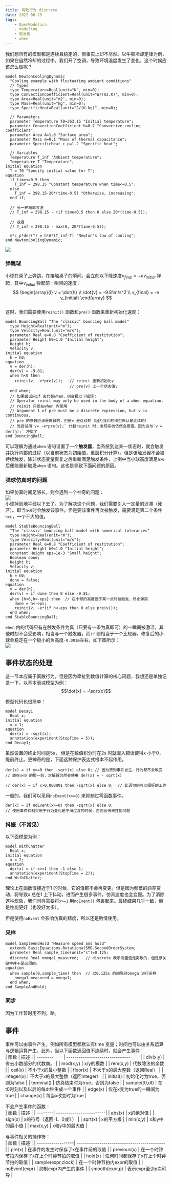 ```yaml
---
title: 离散行为 discrete  
date: 2022-08-25    
tags:   
    - OpenModelica  
    - modeling  
    - 触发器  
    - when
---
```



我们想所有的模型都是连续且稳定的，但事实上却不尽然。以牛顿冷却定律为例，如果在自然冷却的过程中，我们开了空调，导致环境温度发生了变化，这个时候应该怎么做呢？ 
<!-- more --> 
```modelica{23-27,29-30,32-33}  
model NewtonCoolingDynamic
  "Cooling example with fluctuating ambient conditions"
  // Types
  type Temperature=Real(unit="K", min=0);
  type ConvectionCoefficient=Real(unit="W/(m2.K)", min=0);
  type Area=Real(unit="m2", min=0);
  type Mass=Real(unit="kg", min=0);
  type SpecificHeat=Real(unit="J/(K.kg)", min=0);

  // Parameters
  parameter Temperature T0=363.15 "Initial temperature";
  parameter ConvectionCoefficient h=0.7 "Convective cooling coefficient";
  parameter Area A=1.0 "Surface area";
  parameter Mass m=0.1 "Mass of thermal capacitance";
  parameter SpecificHeat c_p=1.2 "Specific heat";

  // Variables
  Temperature T_inf "Ambient temperature";
  Temperature T "Temperature";
initial equation
  T = T0 "Specify initial value for T";
equation
  if time<=0.5 then
    T_inf = 298.15 "Constant temperature when time<=0.5";
  else
    T_inf = 298.15-20*(time-0.5) "Otherwise, increasing";
  end if;

  // 另一种简单写法  
  // T_inf = 298.15 - (if time<0.5 then 0 else 20*(time-0.5));  

  // 或者  
  // T_inf = 298.15 - max(0, 20*(time-0.5));

  m*c_p*der(T) = h*A*(T_inf-T) "Newton's law of cooling";
end NewtonCoolingDynamic;
```
![](NewtonCoolingDynamic.svg)  

### 弹跳球  
小球在桌子上弹跳，在接触桌子的瞬间，会立刻以下降速度$v_{final} = -e v_{initial}$ 弹起，其中$v_{initial}$ 弹起前一瞬间的速度：  
$$
\begin{array}{l}
  v = \dot{h} \\
  \dot{v} = -9.81m/s^2 \\  
  v_{final} = -e v_{initial}
\end{array}
$$  
这时，我们需要使用`reinit()` 函数和`pre()` 函数来重新初始化速度：  
```modelica{13-16}  
model BouncingBall "The 'classic' bouncing ball model"
  type Height=Real(unit="m");
  type Velocity=Real(unit="m/s");
  parameter Real e=0.8 "Coefficient of restitution";
  parameter Height h0=1.0 "Initial height";
  Height h;
  Velocity v;
initial equation
  h = h0;
equation
  v = der(h);
  der(v) = -9.81;
  when h<0 then
    reinit(v, -e*pre(v));  ·// reinit 重新初始化v  
                            // pre(v) 上一个状态值v
  end when;
  // 如果尝试用if 去代替when，则会报以下错误：
  // Operator reinit may only be used in the body of a when equation.  
  // reinit 只能在when 内使用
  // Argument 1 of pre must be a discrete expression, but v is continuous.
  // pre 的参数应该是离散的，但是v 是连续的（因为我们的模型默认是连续的）
  // 当尝试用`v= -e*pre(v);` 代替reinit 时，发现系统依然会报错。因为这与`v = der(h);` 冲突了
end BouncingBall;
```
可以理解为通过`when` 语句设置了一个**触发器**，当系统到达某一状态时，就会触发并执行内部的过程（以当前状态为初始值，重启积分计算）。但是该触发器不会被持续触发，除非状态变量恢复之后重新满足触发条件，上例中当小球高度满足`h>0` 后便能重新触发`when` 语句。这也是导致下面问题的原因。

### 弹球仿真时的问题  
如果仿真时间足够长，则会遇到一个神奇的问题：  
![](BouncingBall.svg)  
小球掉到地平线以下去了。为了解决这个问题，我们需要引入一定量的迟滞（死区）。即当`h<0`时会触发该事件，但是要该事件再次被触发，需要满足第二个条件`h>ε`，一个不大的值。

```modelica{17-20}  
model StableBouncingBall
  "The 'classic' bouncing ball model with numerical tolerances"
  type Height=Real(unit="m");
  type Velocity=Real(unit="m/s");
  parameter Real e=0.8 "Coefficient of restitution";
  parameter Height h0=1.0 "Initial height";
  constant Height eps=1e-3 "Small height";
  Boolean done;
  Height h;
  Velocity v;
initial equation
  h = h0;
  done = false;
equation
  v = der(h);
  der(v) = if done then 0 else -9.81;
  when {h<0,h<-eps} then  // 在小球的高度低于某一点时被触发，终止弹跳
    done = h<-eps;
    reinit(v, -e*(if h<-eps then 0 else pre(v)));
  end when;
end StableBouncingBall;
```
`when` 内的代码只有在触发条件为真（只要有一条为真即可）的一瞬间被激活，其他时刻不会受影响，相当与一个触发器。而`if` 则相当于一个比较器。修复后的小球会稳定在一个极小的负高度`-0.001m`左右，如下图所示：  
![](BouncingBall_fixed.svg)   

## 事件状态的处理  
这一节本应属于离散行为，但是因为牵扯到数值计算的核心问题，我想还是单独记录一下。以基本衰减模型为例：  
$$\dot{x} = -\sqrt{x}$$  

模型代码也很简单：  
```modelica
model Decay1
  Real x;
initial equation
  x = 1;
equation
  der(x) = -sqrt(x);
  annotation(experiment(StopTime = 5));
end Decay1;
```
虽然设置的终止时间是5s， 但是在数值积分时在2s 时就混入错误使得x 小于0，提前终止。更神奇的是，下面这种保护表达式根本不起作用。  
```modelica
der(x) = if x>=0 then -sqrt(x) else 0; // 因为直到事件发生，行为都不会改变
// 即在x<0 的那一刻，求解器仍然会使用 der(x) = - sqrt(x)

// der(x) = if x>0.000001 then -sqrt(x) else 0;  // 此语句则可以很好的工作
```

一般的，我们可以采用`noEvent(x>=0)` 来抑制过零函数事件。  
```modelica
der(x) = if noEvent(x>=0) then -sqrt(x) else 0;  
// 使用事件抑制只用于行为变化是平滑过渡的时候，否则会带来性能问题
```

### 抖振（不常见）  
以下面模型为例：  
```modelica  
model WithChatter
  Real x;
initial equation
  x = 2;
equation
  der(x) = if x>=1 then -1 else 1;
  annotation(experiment(StopTime = 2));
end WithChatter;
```
理论上在函数值接近于1 的时候，它的值都不会再变更。但是因为频繁的斜率变动，将导致x 总在1 上下抖动，进而产生很多事件。仿真速度也会变慢。为了消除这种现象，我们同样需要将`x>=1` 用`noEvent()` 包裹起来。最终结果几乎一致，但是性能更好（也没好太多）。  

但是使用`noEvent` 会影响仿真的精度，所以还是酌情使用。  

### 采样  

```modelica  
model SampleAndHold "Measure speed and hold"
  extends BasicEquations.RotationalSMD.SecondOrderSystem;
  parameter Real sample_time(unit="s")=0.125;
  discrete Real omega1_measured;   // discrete 表示测量值是离散的，但是该关键字并不是必须的。
equation
  when sample(0,sample_time) then  // 以0.125s 的间隔对omega 进行采样
    omega1_measured = omega1;
  end when;
end SampleAndHold;
```

### 同步  
因为工作暂时用不到，略。  

## 事件  
事件可以由事件产生，例如所有模型都默认有time 变量；时间也可以由关系运算与逻辑运算产生。此外，当以下函数返回值不连续时，就会产生事件：  
| 函数          | 描述                                 |
| -------------| ------------------------------------|
| div(x,y)      | 省去小数部分的代数商。               |
| mod(x,y)      | x/y的模数                            |
| rem(x,y)      | 代数除法的余数                       |
| ceil(x)       | 不小于x的最小整数                    |
| floor(x)      | 不大于x的最大整数（返回Real）        |
| integer(x)    | 不大于x的最大整数（返回Integer）     |
| initial()     | 初始化时为true，否则为false          |
| terminal()    | 仿真结束时为true，否则为false        |
| sample(t0,dt) | 在t0时刻以及以后的每dt秒生成一个事件 |
| edge(x)       | 仅在x变为true的一瞬间为true          |
| change(x)     | 每当x改变时为true                    |

不会产生事件的函数：  
| 函数     | 描述                     |
| --------| ------------------------|
| abs(x)   | x的绝对值                |
| sign(x)  | x的符号（返回-1、0或1 ） |
| sqrt(x)  | x的平方根                |
| min(x,y) | x和y中的最小值           |
| max(x,y) | x和y中的最大值           |

与事件相关的操作符：  
| 函数               | 描述                                        |
| ------------------| -------------------------------------------|
| pre(x)             | 在事件的发生时保存了x在事件前的取值         |
| previous(x)        | 在一个时钟节拍内保存了x在上个时钟节拍的取值 |
| hold(x)            | 任何时间都保存了x在上个时钟节拍的取值       |
| sample(expr,clock) | 在一个时钟节拍内expr的取值                  |
| noEvent(expr)      | 抑制expr内产生的事件                        |
| smooth(expr,p)     | 表示expr至少p次可导                         |
